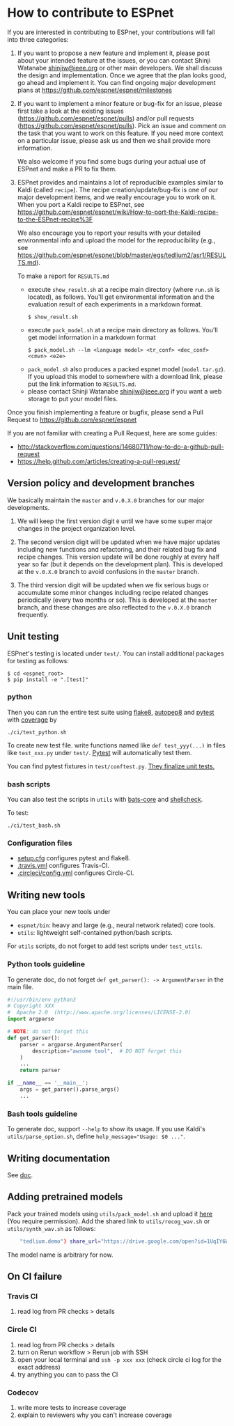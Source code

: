 # How to contribute to ESPnet

If you are interested in contributing to ESPnet, your contributions will fall into three categories:

1. If you want to propose a new feature and implement it, please post about your intended feature at the issues, 
   or you can contact Shinji Watanabe <shinjiw@ieee.org> or other main developers. 
   We shall discuss the design and implementation.
   Once we agree that the plan looks good, go ahead and implement it.
   You can find ongoing major development plans at https://github.com/espnet/espnet/milestones

2. If you want to implement a minor feature or bug-fix for an issue, please first take a look at 
   the existing issues (https://github.com/espnet/espnet/pulls) and/or pull requests (https://github.com/espnet/espnet/pulls).
   Pick an issue and comment on the task that you want to work on this feature.
   If you need more context on a particular issue, please ask us and then we shall provide more information.
   
   We also welcome if you find some bugs during your actual use of ESPnet and make a PR to fix them.

3. ESPnet provides and maintains a lot of reproducible examples similar to Kaldi (called `recipe`).
   The recipe creation/update/bug-fix is one of our major development items, and we really encourage 
   you to work on it.
   When you port a Kaldi recipe to ESPnet, see https://github.com/espnet/espnet/wiki/How-to-port-the-Kaldi-recipe-to-the-ESPnet-recipe%3F 
   
   We also encourage you to report your results with your detailed environmental info and upload the model for the reproducibility 
   (e.g., see https://github.com/espnet/espnet/blob/master/egs/tedlium2/asr1/RESULTS.md).
   
   To make a report for `RESULTS.md`
	 - execute `show_result.sh` at a recipe main directory (where `run.sh` is located), as follows. 
	   You'll get environmental information and the evaluation result of each experiments in a markdown format.
	   ```
	   $ show_result.sh
	   ```
	 - execute `pack_model.sh` at a recipe main directory as follows. You'll get model information in a markdown format
	   ```
	   $ pack_model.sh --lm <language model> <tr_conf> <dec_conf> <cmvn> <e2e>
	   ```
	 - `pack_model.sh` also produces a packed espnet model (`model.tar.gz`). If you upload this model to somewhere with a download link,
	   please put the link information to `RESULTS.md`.
	 - please contact Shinji Watanabe <shinjiw@ieee.org> if you want a web storage to put your model files.

Once you finish implementing a feature or bugfix, please send a Pull Request to https://github.com/espnet/espnet

If you are not familiar with creating a Pull Request, here are some guides:

- http://stackoverflow.com/questions/14680711/how-to-do-a-github-pull-request
- https://help.github.com/articles/creating-a-pull-request/

## Version policy and development branches

We basically maintain the `master` and `v.0.X.0` branches for our major developments.

1. We will keep the first version digit `0` until we have some super major changes in the project organization level.

2. The second version digit will be updated when we have major updates including new functions and refactoring, and 
   their related bug fix and recipe changes.
   This version update will be done roughly at every half year so far (but it depends on the development plan).
   This is developed at the `v.0.X.0` branch to avoid confusions in the `master` branch.

3. The third version digit will be updated when we fix serious bugs or accumulate some minor changes including
   recipe related changes periodically (every two months or so).
   This is developed at the `master` branch, and these changes are also reflected to the `v.0.X.0` branch frequently.

## Unit testing

ESPnet's testing is located under `test/`.  You can install additional packages for testing as follows:
``` console
$ cd <espnet_root>
$ pip install -e ".[test]"
```

### python

Then you can run the entire test suite using [flake8](http://flake8.pycqa.org/en/latest/), [autopep8](https://github.com/hhatto/autopep8) and [pytest](https://docs.pytest.org/en/latest/) with [coverage](https://pytest-cov.readthedocs.io/en/latest/reporting.html) by
``` console
./ci/test_python.sh
```

To create new test file. write functions named like `def test_yyy(...)` in files like `test_xxx.py` under `test/`.
[Pytest](https://docs.pytest.org/en/latest/) will automatically test them.

You can find pytest fixtures in `test/conftest.py`. [They finalize unit tests.](https://docs.pytest.org/en/latest/fixture.html#using-fixtures-from-classes-modules-or-projects)

### bash scripts

You can also test the scripts in `utils` with [bats-core](https://github.com/bats-core/bats-core) and [shellcheck](https://github.com/koalaman/shellcheck).

To test:

``` console
./ci/test_bash.sh
```

### Configuration files

- [setup.cfg](setup.cfg) configures pytest and flake8.
- [.travis.yml](.travis.yml) configures Travis-CI.
- [.circleci/config.yml](.circleci/config.yml) configures Circle-CI.

## Writing new tools

You can place your new tools under
- `espnet/bin`: heavy and large (e.g., neural network related) core tools.
- `utils`: lightweight self-contained python/bash scripts.

For `utils` scripts, do not forget to add test scripts under `test_utils`.

### Python tools guideline

To generate doc, do not forget `def get_parser(): -> ArgumentParser` in the main file.

```python
#!/usr/bin/env python3
# Copyright XXX
#  Apache 2.0  (http://www.apache.org/licenses/LICENSE-2.0)
import argparse

# NOTE: do not forget this
def get_parser():
    parser = argparse.ArgumentParser(
        description="awsome tool",  # DO NOT forget this
    )
    ...
    return parser

if __name__ == '__main__':
    args = get_parser().parse_args()
    ...
```

### Bash tools guideline

To generate doc, support `--help` to show its usage. If you use Kaldi's `utils/parse_option.sh`, define `help_message="Usage: $0 ..."`.


## Writing documentation

See [doc](doc/README.md).

## Adding pretrained models

Pack your trained models using `utils/pack_model.sh` and upload it [here](https://drive.google.com/open?id=1k9RRyc06Zl0mM2A7mi-hxNiNMFb_YzTF) (You require permission).
Add the shared link to `utils/recog_wav.sh` or `utils/synth_wav.sh` as follows:
```sh
    "tedlium.demo") share_url="https://drive.google.com/open?id=1UqIY6WJMZ4sxNxSugUqp3mrGb3j6h7xe" ;;
```
The model name is arbitrary for now.


## On CI failure

### Travis CI

1. read log from PR checks > details

### Circle CI

1. read log from PR checks > details
2. turn on Rerun workflow > Rerun job with SSH
3. open your local terminal and `ssh -p xxx xxx` (check circle ci log for the exact address)
4. try anything you can to pass the CI

### Codecov

1. write more tests to increase coverage
2. explain to reviewers why you can't increase coverage

